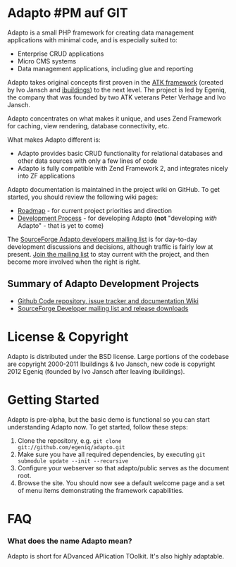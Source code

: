 Adapto #PM auf GIT 
======

Adapto is a small PHP framework for creating data management applications with minimal code, and is especially suited to:

* Enterprise CRUD applications
* Micro CMS systems
* Data management applications, including glue and reporting

Adapto takes original concepts first proven in the [ATK framework](http://www.atk-framework.com) (created by Ivo Jansch and [ibuildings](http://www.ibuildings.nl/)) to the next level. The project is led by Egeniq, the company that was founded by two ATK veterans Peter Verhage and Ivo Jansch. 

Adapto concentrates on what makes it unique, and uses Zend Framework for caching, view rendering, database connectivity, etc.  

What makes Adapto different is:

* Adapto provides basic CRUD functionality for relational databases and other data sources with only a few lines of code
* Adapto is fully compatible with Zend Framework 2, and integrates nicely into ZF applications

Adapto documentation is maintained in the project wiki on GitHub.  To get started, you should review the following wiki pages:

* [Roadmap](https://github.com/egeniq/adapto/wiki/Roadmap) - for current project priorities and direction
* [Development Process](https://github.com/egeniq/adapto/wiki/Development-Process) - for developing Adapto (**not** "developing _with_ Adapto" - that is yet to come)

The [SourceForge Adapto developers mailing list](https://lists.sourceforge.net/lists/listinfo/adapto-developers) is for day-to-day development discussions and decisions, although traffic is fairly low at present. [Join the mailing list](https://lists.sourceforge.net/lists/listinfo/adapto-developers) to stay current with the project, and then become more involved when the right is right.

Summary of Adapto Development Projects
--------------------------------------
* [Github Code repository, issue tracker and documentation Wiki](https://github.com/egeniq/adapto/)
* [SourceForge Developer mailing list and release downloads](http://www.sourceforge.net/projects/adapto )

License & Copyright
===================
Adapto is distributed under the BSD license. Large portions of the codebase are copyright 2000-2011 Ibuildings & Ivo Jansch, new code is copyright 2012 Egeniq (founded by Ivo Jansch after leaving ibuildings).

Getting Started
===============
Adapto is pre-alpha, but the basic demo is functional so you can start understanding Adapto now. To get started, follow these steps:

1. Clone the repository, e.g. `git clone git://github.com/egeniq/adapto.git`
2. Make sure you have all required dependencies, by executing `git submodule update --init --recursive`
3. Configure your webserver so that adapto/public serves as the document root.
4. Browse the site. You should now see a default welcome page and a set of menu items demonstrating the framework capabilities.

FAQ
===

### What does the name Adapto mean?

Adapto is short for ADvanced APlication TOolkit. It's also highly adaptable. 
